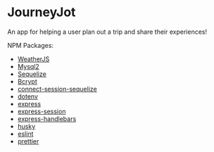 # JourneyJot

An app for helping a user plan out a trip and share their experiences!

NPM Packages:

-   [WeatherJS](https://www.npmjs.com/package/weather-js)
-   [Mysql2](https://www.npmjs.com/package/mysql2)
-   [Sequelize](https://www.npmjs.com/package/sequelize)
-   [Bcrypt](https://www.npmjs.com/package/bcrypt)
-   [connect-session-sequelize](https://www.npmjs.com/package/connect-session-sequelize)
-   [dotenv](https://www.npmjs.com/package/dotenv)
-   [express](https://expressjs.com/)
-   [express-session](https://www.npmjs.com/package/express-session)
-   [express-handlebars](https://www.npmjs.com/package/express-handlebars)
-   [husky](https://typicode.github.io/husky/)
-   [eslint](https://eslint.org/)
-   [prettier](https://prettier.io/docs/en/install)
